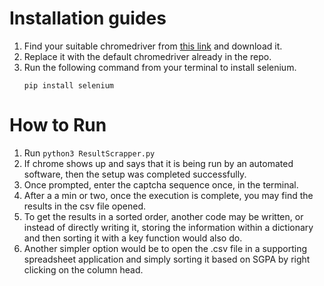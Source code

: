# Installation guides

1. Find your suitable chromedriver from [this link](https://chromedriver.chromium.org/downloads) and download it. 
2. Replace it with the default chromedriver already in the repo.  
3. Run the following command from your terminal to install selenium.
    ```python3
    pip install selenium
    ```
 
# How to Run 

1. Run ```python3 ResultScrapper.py```
2. If chrome shows up and says that it is being run by an automated software, then the setup was completed successfully.
3. Once prompted, enter the captcha sequence once, in the terminal. 
4. After a a min or two, once the execution is complete, you may find the results in the csv file opened.
5. To get the results in a sorted order, another code may be written, or instead of directly writing it, storing the information within a dictionary and then sorting it with a key function would also do.
6. Another simpler option would be to open the .csv file in a supporting spreadsheet application and simply sorting it based on SGPA by right clicking on the column head.
